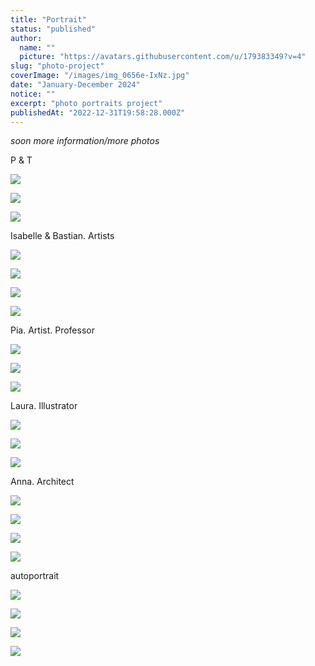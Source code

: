 ```yaml
---
title: "Portrait"
status: "published"
author:
  name: ""
  picture: "https://avatars.githubusercontent.com/u/179383349?v=4"
slug: "photo-project"
coverImage: "/images/img_0656e-IxNz.jpg"
date: "January-December 2024"
notice: ""
excerpt: "photo portraits project"
publishedAt: "2022-12-31T19:58:28.000Z"
---
```


*soon more information/more photos*

P & T

![](/images/img_0828el-kzMz.jpg)

![](/images/img_0884el-A3Mz.jpg)

![](/images/dsc_090el-A0Nz.jpg)

Isabelle & Bastian. Artists

![](/images/img_0625e-c1OD.jpg)

![](/images/img_0656e-IxNz.jpg)

![](/images/img_0673e-Q3ND.jpg)

![](/images/img_0686e-M5Mj.jpg)

Pia. Artist. Professor

![](/images/img_0504el-kwOD.jpg)

![](/images/img_0477e-A1Nj.jpg)

![](/images/img_0444e-Y1Nz.jpg)

Laura. Illustrator

![](/images/img_0125ee-I2OD.jpg)

![](/images/img_0089e-kxNj.jpg)

![](/images/img_0092e-EwMD.jpg)

Anna. Architect

![](/images/img_0389elz-E0OD.jpg)

![](/images/img_0264elz-Q2NT.jpg)

![](/images/img_0319e-I3Mj.jpg)

![](/images/img_0311e-czMD.jpg)

autoportrait

![](/images/img_9813el-A1OD.jpg)

![](/images/img_9843e-I2NT.jpg)

![](/images/img_9850e-M4Mz.jpg)

![](/images/img_0587elow-g1Nj.jpg)